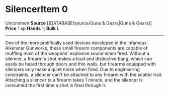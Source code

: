 ﻿---
bulk: L
hands: '1'
id: '1206'
item_category: Adventuring Gear
level: '0'
name: Silencer
price: 1 sp
rarity: Uncommon
source: '[[DATABASE/source/Guns & Gears|Guns & Gears]]'
subcategory: adventuringgear
trait:
- '[[DATABASE/trait/Uncommon|Uncommon]]'
type: Item

---
# Silencer<span class="item-type">Item 0</span>

<span class="trait-uncommon item-trait">Uncommon</span>
**Source** [[DATABASE/source/Guns & Gears|Guns & Gears]]
**Price** 1 sp
**Hands** 1; **Bulk** L

---
One of the more prolifically used devices developed in the infamous Alkenstar Gunworks, these small firearm components are capable of muffling most of the weapons' explosive sound when fired. Without a silencer, a firearm's shot makes a loud and distinctive bang, which can easily be heard through doors and thin walls, but firearms equipped with silencers only make a quiet noise when fired. Due to engineering constraints, a silencer can't be attached to any firearm with the scatter trait. Attaching a silencer to a firearm takes 1 minute, and the silencer is consumed the first time a shot is fired through it.